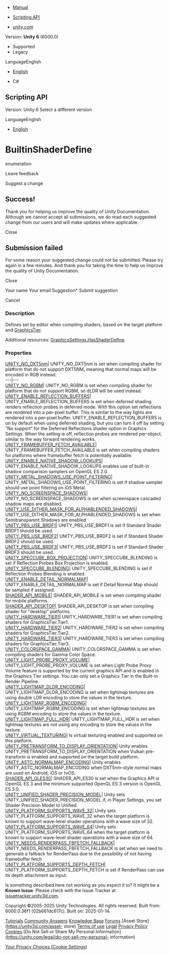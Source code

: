 [ ]()

  * [Manual](../Manual/index.html)
  * [Scripting API](../ScriptReference/index.html)

  * [unity.com](https://unity.com/)

Version: **Unity 6** (6000.0)

  * Supported
  * Legacy

LanguageEnglish

  * [English]()

  * C#

[ ](https://docs.unity3d.com)

## Scripting API

Version: Unity 6 Select a different version

LanguageEnglish

  * [English]()

# BuiltinShaderDefine

enumeration

Leave feedback

Suggest a change

## Success!

Thank you for helping us improve the quality of Unity Documentation. Although
we cannot accept all submissions, we do read each suggested change from our
users and will make updates where applicable.

Close

## Submission failed

For some reason your suggested change could not be submitted. Please <a>try
again</a> in a few minutes. And thank you for taking the time to help us
improve the quality of Unity Documentation.

Close

Your name Your email Suggestion* Submit suggestion

Cancel

[ ]()

### Description

Defines set by editor when compiling shaders, based on the target platform and
[GraphicsTier](Rendering.GraphicsTier.html).

Additional resources:
[GraphicsSettings.HasShaderDefine](Rendering.GraphicsSettings.HasShaderDefine.html).

### Properties

[UNITY_NO_DXT5nm](Rendering.BuiltinShaderDefine.UNITY_NO_DXT5nm.html)|
UNITY_NO_DXT5nm is set when compiling shader for platform that do not support
DXT5NM, meaning that normal maps will be encoded in RGB instead.  
---|---  
[UNITY_NO_RGBM](Rendering.BuiltinShaderDefine.UNITY_NO_RGBM.html)|
UNITY_NO_RGBM is set when compiling shader for platform that do not support
RGBM, so dLDR will be used instead.  
[UNITY_ENABLE_REFLECTION_BUFFERS](Rendering.BuiltinShaderDefine.UNITY_ENABLE_REFLECTION_BUFFERS.html)|
UNITY_ENABLE_REFLECTION_BUFFERS is set when deferred shading renders
reflection probes in deferred mode. With this option set reflections are
rendered into a per-pixel buffer. This is similar to the way lights are
rendered into a per-pixel buffer. UNITY_ENABLE_REFLECTION_BUFFERS is on by
default when using deferred shading, but you can turn it off by setting “No
support” for the Deferred Reflections shader option in Graphics Settings. When
the setting is off, reflection probes are rendered per-object, similar to the
way forward rendering works.  
[UNITY_FRAMEBUFFER_FETCH_AVAILABLE](Rendering.BuiltinShaderDefine.UNITY_FRAMEBUFFER_FETCH_AVAILABLE.html)|
UNITY_FRAMEBUFFER_FETCH_AVAILABLE is set when compiling shaders for platforms
where framebuffer fetch is potentially available.  
[UNITY_ENABLE_NATIVE_SHADOW_LOOKUPS](Rendering.BuiltinShaderDefine.UNITY_ENABLE_NATIVE_SHADOW_LOOKUPS.html)|
UNITY_ENABLE_NATIVE_SHADOW_LOOKUPS enables use of built-in shadow comparison
samplers on OpenGL ES 2.0.  
[UNITY_METAL_SHADOWS_USE_POINT_FILTERING](Rendering.BuiltinShaderDefine.UNITY_METAL_SHADOWS_USE_POINT_FILTERING.html)|
UNITY_METAL_SHADOWS_USE_POINT_FILTERING is set if shadow sampler should use
point filtering on iOS Metal.  
[UNITY_NO_SCREENSPACE_SHADOWS](Rendering.BuiltinShaderDefine.UNITY_NO_SCREENSPACE_SHADOWS.html)|
UNITY_NO_SCREENSPACE_SHADOWS is set when screenspace cascaded shadow maps are
disabled.  
[UNITY_USE_DITHER_MASK_FOR_ALPHABLENDED_SHADOWS](Rendering.BuiltinShaderDefine.UNITY_USE_DITHER_MASK_FOR_ALPHABLENDED_SHADOWS.html)|
UNITY_USE_DITHER_MASK_FOR_ALPHABLENDED_SHADOWS is set when Semitransparent
Shadows are enabled.  
[UNITY_PBS_USE_BRDF1](Rendering.BuiltinShaderDefine.UNITY_PBS_USE_BRDF1.html)|
UNITY_PBS_USE_BRDF1 is set if Standard Shader BRDF1 should be used.  
[UNITY_PBS_USE_BRDF2](Rendering.BuiltinShaderDefine.UNITY_PBS_USE_BRDF2.html)|
UNITY_PBS_USE_BRDF2 is set if Standard Shader BRDF2 should be used.  
[UNITY_PBS_USE_BRDF3](Rendering.BuiltinShaderDefine.UNITY_PBS_USE_BRDF3.html)|
UNITY_PBS_USE_BRDF3 is set if Standard Shader BRDF3 should be used.  
[UNITY_SPECCUBE_BOX_PROJECTION](Rendering.BuiltinShaderDefine.UNITY_SPECCUBE_BOX_PROJECTION.html)|
UNITY_SPECCUBE_BLENDING is set if Reflection Probes Box Projection is enabled.  
[UNITY_SPECCUBE_BLENDING](Rendering.BuiltinShaderDefine.UNITY_SPECCUBE_BLENDING.html)|
UNITY_SPECCUBE_BLENDING is set if Reflection Probes Blending is enabled.  
[UNITY_ENABLE_DETAIL_NORMALMAP](Rendering.BuiltinShaderDefine.UNITY_ENABLE_DETAIL_NORMALMAP.html)|
UNITY_ENABLE_DETAIL_NORMALMAP is set if Detail Normal Map should be sampled if
assigned.  
[SHADER_API_MOBILE](Rendering.BuiltinShaderDefine.SHADER_API_MOBILE.html)|
SHADER_API_MOBILE is set when compiling shader for mobile platforms.  
[SHADER_API_DESKTOP](Rendering.BuiltinShaderDefine.SHADER_API_DESKTOP.html)|
SHADER_API_DESKTOP is set when compiling shader for "desktop" platforms.  
[UNITY_HARDWARE_TIER1](Rendering.BuiltinShaderDefine.UNITY_HARDWARE_TIER1.html)|
UNITY_HARDWARE_TIER1 is set when compiling shaders for GraphicsTier.Tier1.  
[UNITY_HARDWARE_TIER2](Rendering.BuiltinShaderDefine.UNITY_HARDWARE_TIER2.html)|
UNITY_HARDWARE_TIER2 is set when compiling shaders for GraphicsTier.Tier2.  
[UNITY_HARDWARE_TIER3](Rendering.BuiltinShaderDefine.UNITY_HARDWARE_TIER3.html)|
UNITY_HARDWARE_TIER3 is set when compiling shaders for GraphicsTier.Tier3.  
[UNITY_COLORSPACE_GAMMA](Rendering.BuiltinShaderDefine.UNITY_COLORSPACE_GAMMA.html)|
UNITY_COLORSPACE_GAMMA is set when compiling shaders for Gamma Color Space.  
[UNITY_LIGHT_PROBE_PROXY_VOLUME](Rendering.BuiltinShaderDefine.UNITY_LIGHT_PROBE_PROXY_VOLUME.html)|
UNITY_LIGHT_PROBE_PROXY_VOLUME is set when Light Probe Proxy Volume feature is
supported by the current graphics API and is enabled in the Graphics Tier
settings. You can only set a Graphics Tier in the Built-in Render Pipeline.  
[UNITY_LIGHTMAP_DLDR_ENCODING](Rendering.BuiltinShaderDefine.UNITY_LIGHTMAP_DLDR_ENCODING.html)|
UNITY_LIGHTMAP_DLDR_ENCODING is set when lightmap textures are using double
LDR encoding to store the values in the texture.  
[UNITY_LIGHTMAP_RGBM_ENCODING](Rendering.BuiltinShaderDefine.UNITY_LIGHTMAP_RGBM_ENCODING.html)|
UNITY_LIGHTMAP_RGBM_ENCODING is set when lightmap textures are using RGBM
encoding to store the values in the texture.  
[UNITY_LIGHTMAP_FULL_HDR](Rendering.BuiltinShaderDefine.UNITY_LIGHTMAP_FULL_HDR.html)|
UNITY_LIGHTMAP_FULL_HDR is set when lightmap textures are not using any
encoding to store the values in the texture.  
[UNITY_VIRTUAL_TEXTURING](Rendering.BuiltinShaderDefine.UNITY_VIRTUAL_TEXTURING.html)|
Is virtual texturing enabled and supported on this platform.  
[UNITY_PRETRANSFORM_TO_DISPLAY_ORIENTATION](Rendering.BuiltinShaderDefine.UNITY_PRETRANSFORM_TO_DISPLAY_ORIENTATION.html)|
Unity enables UNITY_PRETRANSFORM_TO_DISPLAY_ORIENTATION when Vulkan pre-
transform is enabled and supported on the target build platform.  
[UNITY_ASTC_NORMALMAP_ENCODING](Rendering.BuiltinShaderDefine.UNITY_ASTC_NORMALMAP_ENCODING.html)|
Unity enables UNITY_ASTC_NORMALMAP_ENCODING when DXT5nm-style normal maps are
used on Android, iOS or tvOS.  
[SHADER_API_GLES30](Rendering.BuiltinShaderDefine.SHADER_API_GLES30.html)|
SHADER_API_ES30 is set when the Graphics API is OpenGL ES 3 and the minimum
supported OpenGL ES 3 version is OpenGL ES 3.0.  
[UNITY_UNIFIED_SHADER_PRECISION_MODEL](Rendering.BuiltinShaderDefine.UNITY_UNIFIED_SHADER_PRECISION_MODEL.html)|
Unity sets UNITY_UNIFIED_SHADER_PRECISION_MODEL if, in Player Settings, you
set Shader Precision Model to Unified.  
[UNITY_PLATFORM_SUPPORTS_WAVE_32](Rendering.BuiltinShaderDefine.UNITY_PLATFORM_SUPPORTS_WAVE_32.html)|
Unity sets UNITY_PLATFORM_SUPPORTS_WAVE_32 when the target platform is known
to support wave-level shader operations with a wave size of 32.  
[UNITY_PLATFORM_SUPPORTS_WAVE_64](Rendering.BuiltinShaderDefine.UNITY_PLATFORM_SUPPORTS_WAVE_64.html)|
Unity sets UNITY_PLATFORM_SUPPORTS_WAVE_64 when the target platform is known
to support wave-level shader operations with a wave size of 64.  
[UNITY_NEEDS_RENDERPASS_FBFETCH_FALLBACK](Rendering.BuiltinShaderDefine.UNITY_NEEDS_RENDERPASS_FBFETCH_FALLBACK.html)|
UNITY_NEEDS_RENDERPASS_FBFETCH_FALLBACK is set when we need to generate a
fallback for RenderPass due to the possibility of not having framebuffer fetch  
[UNITY_PLATFORM_SUPPORTS_DEPTH_FETCH](Rendering.BuiltinShaderDefine.UNITY_PLATFORM_SUPPORTS_DEPTH_FETCH.html)|
UNITY_PLATFORM_SUPPORTS_DEPTH_FETCH is set if RenderPass can use its depth
attachment as input.  
  
Is something described here not working as you expect it to? It might be a
**Known Issue**. Please check with the Issue Tracker at
[issuetracker.unity3d.com](https://issuetracker.unity3d.com).

Copyright ©2005-2025 Unity Technologies. All rights reserved. Built from:
6000.0.36f1 (02b661dc617c). Built on: 2025-01-14.

[Tutorials](https://unity3d.com/learn) [Community
Answers](https://answers.unity3d.com) [Knowledge
Base](https://support.unity3d.com/hc/en-us)
[Forums](https://forum.unity3d.com) [Asset Store](https://unity3d.com/asset-
store) [Terms of use](https://docs.unity3d.com/Manual/TermsOfUse.html)
[Legal](https://unity.com/legal) [Privacy
Policy](https://unity.com/legal/privacy-policy)
[Cookies](https://unity.com/legal/cookie-policy) [Do Not Sell or Share My
Personal Information](https://unity.com/legal/do-not-sell-my-personal-
information)

[Your Privacy Choices (Cookie Settings)](javascript:void\(0\);)

